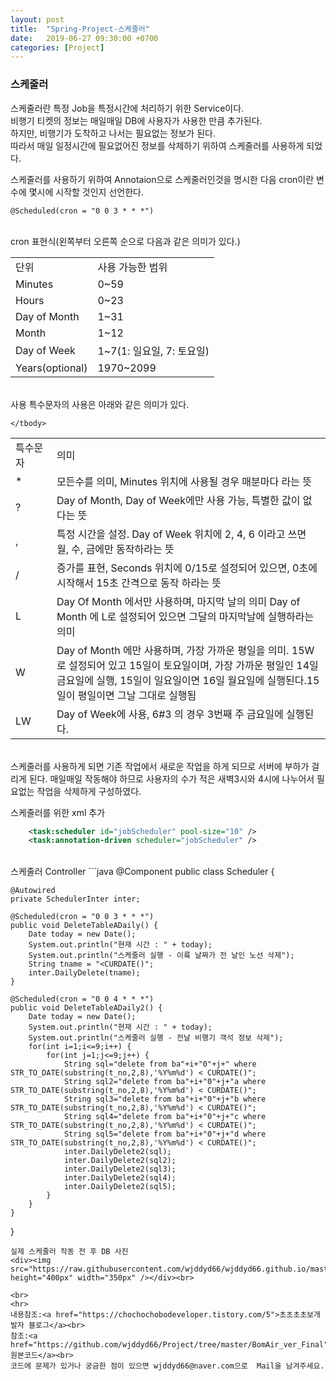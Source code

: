 ```yaml
---
layout: post
title:  "Spring-Project-스케줄러"
date:   2019-06-27 09:30:00 +0700
categories: [Project]
---
```


###  스케줄러
스케줄러란 특정 Job을 특정시간에 처리하기 위한 Service이다.  
비행기 티켓의 정보는 매일매일 DB에 사용자가 사용한 만큼 추가된다.  
하지만, 비행기가 도착하고 나서는 필요없는 정보가 된다.  
따라서 매일 일정시간에 필요없어진 정보를 삭제하기 위하여 스케줄러를 사용하게 되었다.  

스케줄러를 사용하기 위하여 Annotaion으로 스케줄러인것을 명시한 다음 cron이란 변수에 몇시에 시작할 것인지 선언한다.  
```code
@Scheduled(cron = "0 0 3 * * *")  
```
<br>
cron 표현식(왼쪽부터 오른쪽 순으로 다음과 같은 의미가 있다.)  
<link rel = "stylesheet" href ="/static/css/bootstrap.min.css">
<table class="table">
	<tbody>
	<tr>
		<td>단위</td><td>사용 가능한 범위</td>
	</tr>
	<tr>
		<td>Minutes</td><td>0~59</td>
	</tr>
		<tr>
		<td>Hours</td><td>0~23</td>
	</tr>
		<tr>
		<td>Day of Month</td><td>1~31</td>
	</tr>
			<tr>
		<td>Month</td><td>1~12</td>
	</tr>
			<tr>
		<td>Day of Week</td><td>1~7(1: 일요일, 7: 토요일)</td>
	</tr>
			<tr>
		<td>Years(optional)</td><td>1970~2099</td>
	</tr>
	</tbody>
</table>
<br>
사용 특수문자의 사용은 아래와 같은 의미가 있다.  
<table class="table">
	<tbody>
	<tr>
		<td style="width:50px">특수문자</td><td>의미</td>
	</tr>
	<tr>
		<td>*</td><td>모든수를 의미, Minutes 위치에 사용될 경우 매분마다 라는 뜻</td>
	</tr>
		<tr>
		<td>?</td><td>Day of Month, Day of Week에만 사용 가능, 특별한 값이 없다는 뜻</td>
	</tr>
		<tr>
		<td>,</td><td>특정 시간을 설정. Day of Week 위치에 2, 4, 6 이라고 쓰면 월, 수, 금에만 동작하라는 뜻</td>
	</tr>
			<tr>
		<td>/</td><td>증가를 표현, Seconds 위치에 0/15로 설정되어 있으면, 0초에 시작해서 15초 간격으로 동작 하라는 뜻 </td>
	</tr>
			<tr>
		<td>L</td><td>Day Of Month 에서만 사용하며, 마지막 날의 의미 Day of Month 에 L로 설정되어 있으면 그달의 마지막날에 실행하라는 의미</td>
	</tr>
			<tr>
		<td>W</td><td>Day of Month 에만 사용하며, 가장 가까운 평일을 의미. 15W로 설정되어 있고 15일이 토요일이며, 가장 가까운 평일인 14일 금요일에 실행, 15일이 일요일이면 16일 월요일에 실행된다.15일이 평일이면 그날 그대로 실행됨</td>
	</tr>
				<tr>
		<td>LW</td><td>Day of Week에 사용, 6#3 의 경우 3번째 주 금요일에 실행된다.</td>
	</tr>

	</tbody>
</table>
<br>
스케줄러를 사용하게 되면 기존 작업에서 새로운 작업을 하게 되므로 서버에 부하가 걸리게 된다.  
매일매일 작동해야 하므로 사용자의 수가 적은 새벽3시와 4시에 나누어서 필요없는 작업을 삭제하게 구성하였다.  

스케줄러를 위한 xml 추가
```xml
	<task:scheduler id="jobScheduler" pool-size="10" />
	<task:annotation-driven scheduler="jobScheduler" />
```
<br>
스케줄러 Controller
```java
@Component
public class Scheduler {




	@Autowired
	private SchedulerInter inter;

	@Scheduled(cron = "0 0 3 * * *")
	public void DeleteTableADaily() {
		Date today = new Date();
		System.out.println("현재 시간 : " + today);
		System.out.println("스케줄러 실행 - 이륙 날짜가 전 날인 노선 삭제");
		String tname = "<CURDATE()";
		inter.DailyDelete(tname);
	}

	@Scheduled(cron = "0 0 4 * * *")
	public void DeleteTableADaily2() {
		Date today = new Date();
	    System.out.println("현재 시간 : " + today);
		System.out.println("스케줄러 실행 - 전날 비행기 객석 정보 삭제");
		for(int i=1;i<=9;i++) {
			for(int j=1;j<=9;j++) {
				String sql="delete from ba"+i+"0"+j+" where 			  			STR_TO_DATE(substring(t_no,2,8),'%Y%m%d') < CURDATE()";
				String sql2="delete from ba"+i+"0"+j+"a where 						STR_TO_DATE(substring(t_no,2,8),'%Y%m%d') < CURDATE()";
				String sql3="delete from ba"+i+"0"+j+"b where 						STR_TO_DATE(substring(t_no,2,8),'%Y%m%d') < CURDATE()";
				String sql4="delete from ba"+i+"0"+j+"c where 						STR_TO_DATE(substring(t_no,2,8),'%Y%m%d') < CURDATE()";
				String sql5="delete from ba"+i+"0"+j+"d where 						STR_TO_DATE(substring(t_no,2,8),'%Y%m%d') < CURDATE()";
				inter.DailyDelete2(sql);
				inter.DailyDelete2(sql2);
				inter.DailyDelete2(sql3);
				inter.DailyDelete2(sql4);
				inter.DailyDelete2(sql5);
			}
		}
	}
}
```
실제 스케줄러 작동 전 후 DB 사진  
<div><img src="https://raw.githubusercontent.com/wjddyd66/wjddyd66.github.io/master/static/img/Spring/Sc.PNG" height="400px" width="350px" /></div><br>

<br>
<hr>
내용참조:<a href="https://chochochobodeveloper.tistory.com/5">초초초초보개발자 블로그</a><br>
참조:<a href="https://github.com/wjddyd66/Project/tree/master/BomAir_ver_Final">원본코드</a><br>
코드에 문제가 있거나 궁금한 점이 있으면 wjddyd66@naver.com으로  Mail을 남겨주세요.